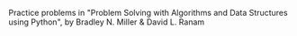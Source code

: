 Practice problems in "Problem Solving with Algorithms and Data Structures using Python", by Bradley N. Miller & David L. Ranam
